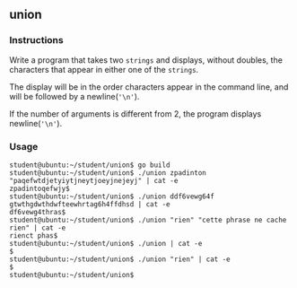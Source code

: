 ## union

### Instructions

Write a program that takes two `strings` and displays, without doubles, the
characters that appear in either one of the `strings`.

The display will be in the order characters appear in the command line, and
will be followed by a newline(`'\n'`).

If the number of arguments is different from 2, the program displays newline(`'\n'`).

### Usage

```console
student@ubuntu:~/student/union$ go build
student@ubuntu:~/student/union$ ./union zpadinton "paqefwtdjetyiytjneytjoeyjnejeyj" | cat -e
zpadintoqefwjy$
student@ubuntu:~/student/union$ ./union ddf6vewg64f gtwthgdwthdwfteewhrtag6h4ffdhsd | cat -e
df6vewg4thras$
student@ubuntu:~/student/union$ ./union "rien" "cette phrase ne cache rien" | cat -e
rienct phas$
student@ubuntu:~/student/union$ ./union | cat -e
$
student@ubuntu:~/student/union$ ./union "rien" | cat -e
$
student@ubuntu:~/student/union$
```
